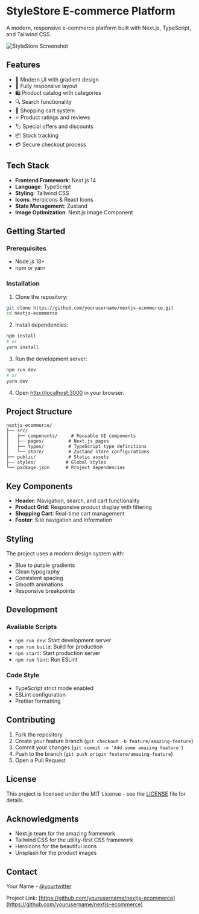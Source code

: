 # StyleStore E-commerce Platform

A modern, responsive e-commerce platform built with Next.js, TypeScript, and Tailwind CSS.

![StyleStore Screenshot](screenshot.png)

## Features

- 🎨 Modern UI with gradient design
- 📱 Fully responsive layout
- 🛍️ Product catalog with categories
- 🔍 Search functionality
- 🛒 Shopping cart system
- ⭐ Product ratings and reviews
- 🏷️ Special offers and discounts
- 📦 Stock tracking
- 💳 Secure checkout process

## Tech Stack

- **Frontend Framework**: Next.js 14
- **Language**: TypeScript
- **Styling**: Tailwind CSS
- **Icons**: Heroicons & React Icons
- **State Management**: Zustand
- **Image Optimization**: Next.js Image Component

## Getting Started

### Prerequisites

- Node.js 18+ 
- npm or yarn

### Installation

1. Clone the repository:
```bash
git clone https://github.com/yourusername/nextjs-ecommerce.git
cd nextjs-ecommerce
```

2. Install dependencies:
```bash
npm install
# or
yarn install
```

3. Run the development server:
```bash
npm run dev
# or
yarn dev
```

4. Open [http://localhost:3000](http://localhost:3000) in your browser.

## Project Structure

```
nextjs-ecommerce/
├── src/
│   ├── components/     # Reusable UI components
│   ├── pages/         # Next.js pages
│   ├── types/         # TypeScript type definitions
│   └── store/         # Zustand store configurations
├── public/            # Static assets
├── styles/           # Global styles
└── package.json      # Project dependencies
```

## Key Components

- **Header**: Navigation, search, and cart functionality
- **Product Grid**: Responsive product display with filtering
- **Shopping Cart**: Real-time cart management
- **Footer**: Site navigation and information

## Styling

The project uses a modern design system with:
- Blue to purple gradients
- Clean typography
- Consistent spacing
- Smooth animations
- Responsive breakpoints

## Development

### Available Scripts

- `npm run dev`: Start development server
- `npm run build`: Build for production
- `npm start`: Start production server
- `npm run lint`: Run ESLint

### Code Style

- TypeScript strict mode enabled
- ESLint configuration
- Prettier formatting

## Contributing

1. Fork the repository
2. Create your feature branch (`git checkout -b feature/amazing-feature`)
3. Commit your changes (`git commit -m 'Add some amazing feature'`)
4. Push to the branch (`git push origin feature/amazing-feature`)
5. Open a Pull Request

## License

This project is licensed under the MIT License - see the [LICENSE](LICENSE) file for details.

## Acknowledgments

- Next.js team for the amazing framework
- Tailwind CSS for the utility-first CSS framework
- Heroicons for the beautiful icons
- Unsplash for the product images

## Contact

Your Name - [@yourtwitter](https://twitter.com/yourtwitter)

Project Link: [https://github.com/yourusername/nextjs-ecommerce](https://github.com/yourusername/nextjs-ecommerce)
